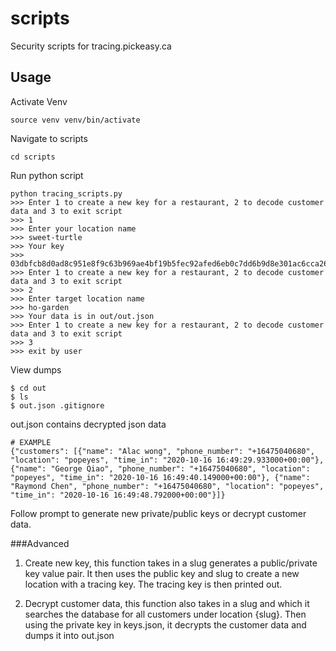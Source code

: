# scripts
Security scripts for tracing.pickeasy.ca

## Usage

Activate Venv
```
source venv venv/bin/activate
```
Navigate to scripts
```
cd scripts
```
Run python script
```
python tracing_scripts.py
>>> Enter 1 to create a new key for a restaurant, 2 to decode customer data and 3 to exit script
>>> 1
>>> Enter your location name
>>> sweet-turtle
>>> Your key
>>> 03dbfcb8d0ad8c951e8f9c63b969ae4bf19b5fec92afed6eb0c7dd6b9d8e301ac6cca2683e44192b7d79e47663964611
>>> Enter 1 to create a new key for a restaurant, 2 to decode customer data and 3 to exit script
>>> 2
>>> Enter target location name
>>> ho-garden
>>> Your data is in out/out.json
>>> Enter 1 to create a new key for a restaurant, 2 to decode customer data and 3 to exit script
>>> 3
>>> exit by user
```

View dumps

```
$ cd out
$ ls
$ out.json .gitignore
```

out.json contains decrypted json data

```
# EXAMPLE
{"customers": [{"name": "Alac wong", "phone_number": "+16475040680", "location": "popeyes", "time_in": "2020-10-16 16:49:29.933000+00:00"}, {"name": "George Qiao", "phone_number": "+16475040680", "location": "popeyes", "time_in": "2020-10-16 16:49:40.149000+00:00"}, {"name": "Raymond Chen", "phone_number": "+16475040680", "location": "popeyes", "time_in": "2020-10-16 16:49:48.792000+00:00"}]}
```

Follow prompt to generate new private/public keys or decrypt customer data.

###Advanced

1. Create new key, this function takes in a slug generates a public/private key value pair. It then uses the public key
and slug to create a new location with a tracing key. The tracing key is then printed out.

2. Decrypt customer data, this function also takes in a slug and which it searches the database for all customers
under location {slug}. Then using the private key in keys.json, it decrypts the customer data and dumps
it into out.json